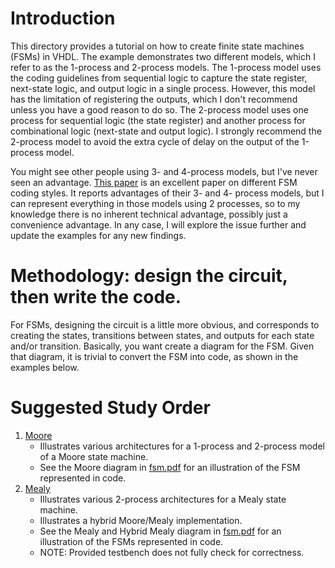 # Introduction

This directory provides a tutorial on how to create finite state machines (FSMs) in VHDL. The example demonstrates two different models, which I 
refer to as the 1-process and 2-process models. The 1-process model uses the coding guidelines from sequential logic to capture the state register,
next-state logic, and output logic in a single process. However, this model has the limitation of registering the outputs, which I don't recommend
unless you have a good reason to do so. The 2-process model uses one process for sequential logic (the state register) and another process for
combinational logic (next-state and output logic). I strongly recommend the 2-process model to avoid the extra cycle of delay on the output of the
1-process model.

You might see other people using 3- and 4-process models, but I've never seen an advantage. [This paper](http://www.sunburst-design.com/papers/CummingsSNUG2019SV_FSM1.pdf) is an excellent paper on different FSM coding styles. It reports advantages of their
3- and 4- process models, but I can represent everything in those models using 2 processes, so to my knowledge there is no inherent
technical advantage, possibly just a convenience advantage. In any case, I will explore the issue further and update the examples
for any new findings.

# Methodology: design the circuit, then write the code.

For FSMs, designing the circuit is a little more obvious, and corresponds to creating the states, transitions between states, and outputs for each
state and/or transition. Basically, you want create a diagram for the FSM. Given that diagram, it is trivial to convert the FSM into code, as shown
in the examples below.

# Suggested Study Order

1. [Moore](moore.vhd)
    - Illustrates various architectures for a 1-process and 2-process model of a Moore state machine.
    - See the Moore diagram in [fsm.pdf](fsm.pdf) for an illustration of the FSM represented in code.
1. [Mealy](mealy.vhd)
    - Illustrates various 2-process architectures for a Mealy state machine.
    - Illustrates a hybrid Moore/Mealy implementation.
    - See the Mealy and Hybrid Mealy diagram in [fsm.pdf](fsm.pdf) for an illustration of the FSMs represented in code.
    - NOTE: Provided testbench does not fully check for correctness.

    

